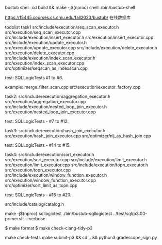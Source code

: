 bustub shell:
cd build && make -j$(nproc) shell
./bin/bustub-shell

https://15445.courses.cs.cmu.edu/fall2023/bustub/ 在线数据库

todolist
task1
src/include/execution/seq_scan_executor.h
src/execution/seq_scan_executor.cpp
src/include/execution/insert_executor.h
src/execution/insert_executor.cpp
src/include/execution/update_executor.h
src/execution/update_executor.cpp
src/include/execution/delete_executor.h
src/execution/delete_executor.cpp
src/include/execution/index_scan_executor.h
src/execution/index_scan_executor.cpp
src/optimizer/seqscan_as_indexscan.cpp

test:
SQLLogicTests #1 to #6.

example:
 merge_filter_scan.cpp 
src\execution\executor_factory.cpp

task2:
src/include/execution/aggregation_executor.h
src/execution/aggregation_executor.cpp
src/include/execution/nested_loop_join_executor.h
src/execution/nested_loop_join_executor.cpp

test:
SQLLogicTests - #7 to #12.

task3:
src/include/execution/hash_join_executor.h
src/execution/hash_join_executor.cpp
src/optimizer/nlj_as_hash_join.cpp

test:
SQLLogicTests - #14 to #15.

task4:
src/include/execution/sort_executor.h
src/execution/sort_executor.cpp
src/include/execution/limit_executor.h
src/execution/limit_executor.cpp
src/include/execution/topn_executor.h
src/execution/topn_executor.cpp
src/include/execution/window_function_executor.h
src/execution/window_function_executor.cpp
src/optimizer/sort_limit_as_topn.cpp

test:
SQLLogicTests - #16 to #20.

src/include/catalog/catalog.h


make -j$(nproc) sqllogictest
./bin/bustub-sqllogictest ../test/sql/p3.00-primer.slt --verbose


$ make format
$ make check-clang-tidy-p3

make check-tests
 make submit-p3 && cd .. && python3 gradescope_sign.py